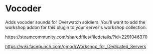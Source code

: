 # Vocoder

Adds vocoder sounds for Overwatch soldiers. You'll want to add the workshop addon for this plugin to your server's workshop collection.

https://steamcommunity.com/sharedfiles/filedetails/?id=2291046370

https://wiki.facepunch.com/gmod/Workshop_for_Dedicated_Servers